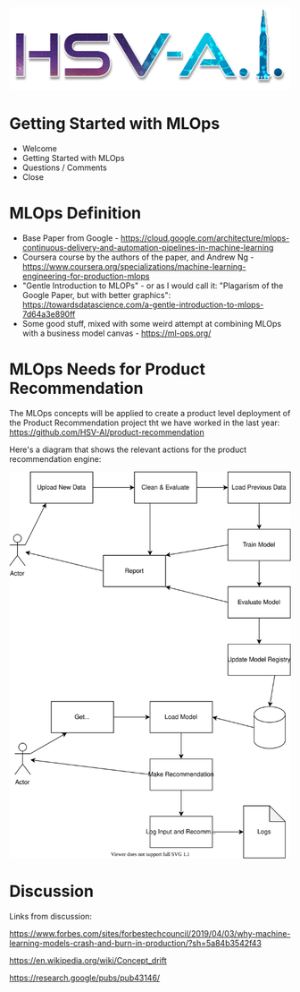 ![HSV-AI Logo](https://github.com/HSV-AI/hugo-website/blob/master/static/images/logo_v9.png?raw=true)

# Getting Started with MLOps

- Welcome
- Getting Started with MLOps
- Questions / Comments
- Close

# MLOps Definition

- Base Paper from Google - https://cloud.google.com/architecture/mlops-continuous-delivery-and-automation-pipelines-in-machine-learning
- Coursera course by the authors of the paper, and Andrew Ng - https://www.coursera.org/specializations/machine-learning-engineering-for-production-mlops
- "Gentle Introduction to MLOPs" - or as I would call it: "Plagarism of the Google Paper, but with better graphics": https://towardsdatascience.com/a-gentle-introduction-to-mlops-7d64a3e890ff
- Some good stuff, mixed with some weird attempt at combining MLOps with a business model canvas - https://ml-ops.org/

# MLOps Needs for Product Recommendation

The MLOps concepts will be applied to create a product level deployment of the Product Recommendation project tht we have worked in the last year: https://github.com/HSV-AI/product-recommendation

Here's a diagram that shows the relevant actions for the product recommendation engine:

![Image](https://raw.githubusercontent.com/HSV-AI/product-recommendation/dev/design/use-case.drawio.svg)

# Discussion

Links from discussion:

https://www.forbes.com/sites/forbestechcouncil/2019/04/03/why-machine-learning-models-crash-and-burn-in-production/?sh=5a84b3542f43

https://en.wikipedia.org/wiki/Concept_drift

https://research.google/pubs/pub43146/
